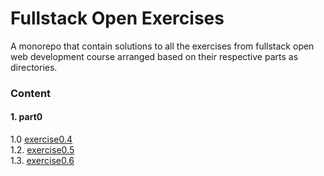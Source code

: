 # Fullstack Open Exercises
A monorepo that contain solutions to all the exercises from fullstack open web development course arranged based on their respective parts as directories.


### Content

#### 1. part0

1.0 [exercise0.4](exercises/part0/exercise0.4)<br>
1.2. [exercise0.5](exercises/part0/exercise0.5)<br>
1.3. [exercise0.6](exercises/part0/exercise0.6)<br>
